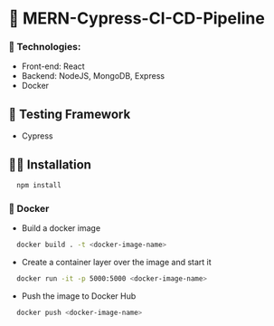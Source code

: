 # 🦘 MERN-Cypress-CI-CD-Pipeline

### 🐏 Technologies:

- Front-end: React
- Backend: NodeJS, MongoDB, Express
- Docker

## 🦓 Testing Framework

- Cypress

## :astronaut: Installation

```bash
  npm install
```

### 🐨 Docker

- Build a docker image

```bash
  docker build . -t <docker-image-name>
```

- Create a container layer over the image and start it

```bash
  docker run -it -p 5000:5000 <docker-image-name>
```

- Push the image to Docker Hub

```bash
  docker push <docker-image-name>
```
